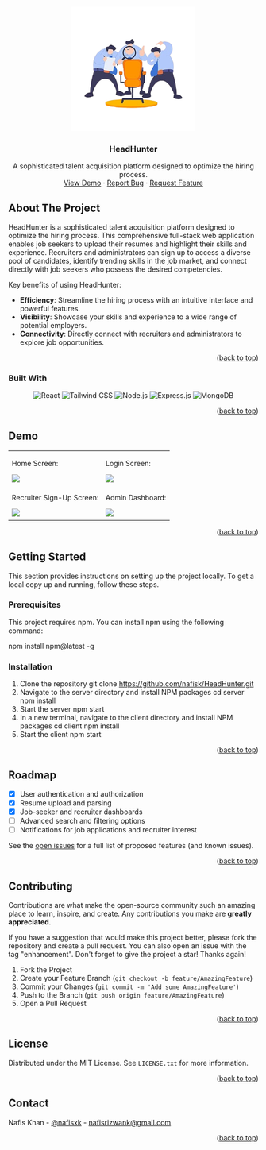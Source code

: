 <a id="readme-top"></a>

<!-- PROJECT LOGO -->
<br />
<div align="center">
  <a href="https://github.com/nafisk/Headhunter">
    <img src="./Planning/icon.png" alt="Logo" height="250">
  </a>

  <h3 align="center">HeadHunter</h3>

  <p align="center">
    A sophisticated talent acquisition platform designed to optimize the hiring process.
    <br />
    <a href="https://github.com/nafisk/HeadHunter">View Demo</a>
    ·
    <a href="https://github.com/nafisk/HeadHunter/issues/new?labels=bug&template=bug-report---.md">Report Bug</a>
    ·
    <a href="https://github.com/nafisk/HeadHunter/issues/new?labels=enhancement&template=feature-request---.md">Request Feature</a>
  </p>
</div>



<!-- ABOUT THE PROJECT -->
## About The Project

HeadHunter is a sophisticated talent acquisition platform designed to optimize the hiring process. This comprehensive full-stack web application enables job seekers to upload their resumes and highlight their skills and experience. Recruiters and administrators can sign up to access a diverse pool of candidates, identify trending skills in the job market, and connect directly with job seekers who possess the desired competencies.

Key benefits of using HeadHunter:
* **Efficiency**: Streamline the hiring process with an intuitive interface and powerful features.
* **Visibility**: Showcase your skills and experience to a wide range of potential employers.
* **Connectivity**: Directly connect with recruiters and administrators to explore job opportunities.

<p align="right">(<a href="#readme-top">back to top</a>)</p>



### Built With

<div align="center">
  
  ![React](https://img.shields.io/badge/React-20232A?style=for-the-badge&logo=react&logoColor=61DAFB)
  ![Tailwind CSS](https://img.shields.io/badge/Tailwind_CSS-38B2AC?style=for-the-badge&logo=tailwind-css&logoColor=white)
  ![Node.js](https://img.shields.io/badge/Node.js-339933?style=for-the-badge&logo=nodedotjs&logoColor=white)
  ![Express.js](https://img.shields.io/badge/Express.js-404D59?style=for-the-badge)
  ![MongoDB](https://img.shields.io/badge/MongoDB-4EA94B?style=for-the-badge&logo=mongodb&logoColor=white)

</div>

<p align="right">(<a href="#readme-top">back to top</a>)</p>

<!-- DEMO -->
## Demo

<table>
  <tr>
    <td><p>Home Screen:</p><img src='./Planning/Home.png'></td>
    <td><p>Login Screen:</p><img src='./Planning/Login.png'/></td>
  </tr>
  <tr>
    <td><p>Recruiter Sign-Up Screen:</p><img src='./Planning/Register.png'></td>
    <td><p>Admin Dashboard:</p><img src='./Planning/Admin.png'/></td>
  </tr>
</table>


<p align="right">(<a href="#readme-top">back to top</a>)</p>

<!-- GETTING STARTED -->
## Getting Started

This section provides instructions on setting up the project locally.
To get a local copy up and running, follow these steps.

### Prerequisites

This project requires npm. You can install npm using the following command:

npm install npm@latest -g

### Installation

1. Clone the repository
   git clone https://github.com/nafisk/HeadHunter.git
2. Navigate to the server directory and install NPM packages
   cd server
   npm install
3. Start the server
   npm start
4. In a new terminal, navigate to the client directory and install NPM packages
   cd client
   npm install
5. Start the client
   npm start

<p align="right">(<a href="#readme-top">back to top</a>)</p>


<!-- ROADMAP -->
## Roadmap

- [x] User authentication and authorization
- [x] Resume upload and parsing
- [x] Job-seeker and recruiter dashboards
- [ ] Advanced search and filtering options
- [ ] Notifications for job applications and recruiter interest

See the [open issues](https://github.com/nafisk/HeadHunter/issues) for a full list of proposed features (and known issues).

<p align="right">(<a href="#readme-top">back to top</a>)</p>



<!-- CONTRIBUTING -->
## Contributing

Contributions are what make the open-source community such an amazing place to learn, inspire, and create. Any contributions you make are **greatly appreciated**.

If you have a suggestion that would make this project better, please fork the repository and create a pull request. You can also open an issue with the tag "enhancement".
Don't forget to give the project a star! Thanks again!

1. Fork the Project
2. Create your Feature Branch (`git checkout -b feature/AmazingFeature`)
3. Commit your Changes (`git commit -m 'Add some AmazingFeature'`)
4. Push to the Branch (`git push origin feature/AmazingFeature`)
5. Open a Pull Request

<p align="right">(<a href="#readme-top">back to top</a>)</p>



<!-- LICENSE -->
## License

Distributed under the MIT License. See `LICENSE.txt` for more information.

<p align="right">(<a href="#readme-top">back to top</a>)</p>



<!-- CONTACT -->
## Contact

Nafis Khan - [@nafisxk](https://twitter.com/nafisxk) - nafisrizwank@gmail.com
<p align="right">(<a href="#readme-top">back to top</a>)</p>

